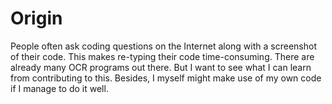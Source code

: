 # Origin
People often ask coding questions on the Internet along with a screenshot of their code.
This makes re-typing their code time-consuming. There are already many OCR programs out there.
But I want to see what I can learn from contributing to this. Besides, I myself might make
use of my own code if I manage to do it well.

